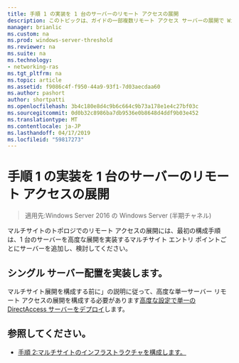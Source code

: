 ```yaml
---
title: 手順 1 の実装を 1 台のサーバーのリモート アクセスの展開
description: このトピックは、ガイドの一部複数リモート アクセス サーバーの展開で Windows Server 2016 の Multisite 展開します。
manager: brianlic
ms.custom: na
ms.prod: windows-server-threshold
ms.reviewer: na
ms.suite: na
ms.technology:
- networking-ras
ms.tgt_pltfrm: na
ms.topic: article
ms.assetid: f9086c4f-f950-44a9-93f1-7d03aecdaa60
ms.author: pashort
author: shortpatti
ms.openlocfilehash: 3b4c180e8d4c9b6c664c9b73a178e1e4c27bf03c
ms.sourcegitcommit: 0d0b32c8986ba7db9536e0b8648d4ddf9b03e452
ms.translationtype: MT
ms.contentlocale: ja-JP
ms.lasthandoff: 04/17/2019
ms.locfileid: "59817273"
---
```

# <a name="step-1-implement-a-single-server-remote-access-deployment"></a>手順 1 の実装を 1 台のサーバーのリモート アクセスの展開

>適用先:Windows Server 2016 の Windows Server (半期チャネル)

マルチサイトのトポロジでのリモート アクセスの展開には、最初の構成手順は、1 台のサーバーを高度な展開を実装するマルチサイト エントリ ポイントごとにサーバーを追加し、検討してください。  
  
## <a name="BKMK_1.1"></a>シングル サーバー配置を実装します。  
マルチサイト展開を構成する前に」の説明に従って、高度な単一サーバー リモート アクセスの展開を構成する必要があります[高度な設定で単一の DirectAccess サーバーをデプロイ](https://technet.microsoft.com/windows-server-docs/networking/remote-access/directaccess/single-server-advanced/deploy-a-single-directaccess-server-with-advanced-settings)します。  
  
## <a name="BKMK_Links"></a>参照してください。  
  
-   [手順 2:マルチサイトのインフラストラクチャを構成します。](Step-2-Configure-the-Multisite-Infrastructure.md)  



